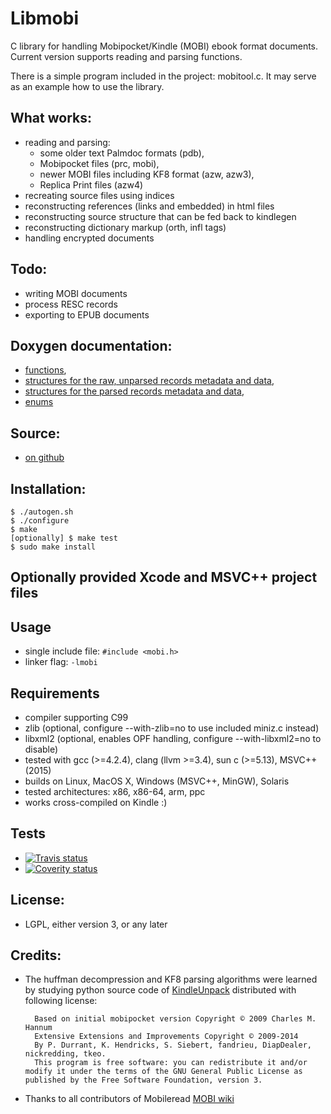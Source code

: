 # Libmobi

C library for handling Mobipocket/Kindle (MOBI) ebook format documents.
Current version supports reading and parsing functions.

There is a simple program included in the project: mobitool.c.
It may serve as an example how to use the library.

## What works:
- reading and parsing: 
  - some older text Palmdoc formats (pdb), 
  - Mobipocket files (prc, mobi), 
  - newer MOBI files including KF8 format (azw, azw3),
  - Replica Print files (azw4)
- recreating source files using indices
- reconstructing references (links and embedded) in html files
- reconstructing source structure that can be fed back to kindlegen
- reconstructing dictionary markup (orth, infl tags)
- handling encrypted documents

## Todo:
- writing MOBI documents
- process RESC records
- exporting to EPUB documents

## Doxygen documentation:
- [functions](http://www.fabiszewski.net/libmobi/group__mobi__export.html),
- [structures for the raw, unparsed records metadata and data](http://www.fabiszewski.net/libmobi/group__raw__structs.html),
- [structures for the parsed records metadata and data](http://www.fabiszewski.net/libmobi/group__parsed__structs.html),
- [enums](http://www.fabiszewski.net/libmobi/group__mobi__enums.html)

## Source:
- [on github](https://github.com/bfabiszewski/libmobi/)

## Installation:

    $ ./autogen.sh
    $ ./configure
    $ make
    [optionally] $ make test
    $ sudo make install

## Optionally provided Xcode and MSVC++ project files

## Usage
- single include file: `#include <mobi.h>`
- linker flag: `-lmobi`

## Requirements
- compiler supporting C99
- zlib (optional, configure --with-zlib=no to use included miniz.c instead)
- libxml2 (optional, enables OPF handling, configure --with-libxml2=no to disable)
- tested with gcc (>=4.2.4), clang (llvm >=3.4), sun c (>=5.13), MSVC++ (2015)
- builds on Linux, MacOS X, Windows (MSVC++, MinGW), Solaris
- tested architectures: x86, x86-64, arm, ppc
- works cross-compiled on Kindle :)

## Tests
- [![Travis status](https://travis-ci.org/bfabiszewski/libmobi.svg?branch=public)](https://travis-ci.org/bfabiszewski/libmobi)
- [![Coverity status](https://scan.coverity.com/projects/3521/badge.svg)](https://scan.coverity.com/projects/3521)

## License:
- LGPL, either version 3, or any later

## Credits:
- The huffman decompression and KF8 parsing algorithms were learned by studying python source code of [KindleUnpack](http://wiki.mobileread.com/wiki/KindleUnpack) distributed with following license:

        Based on initial mobipocket version Copyright © 2009 Charles M. Hannum 
        Extensive Extensions and Improvements Copyright © 2009-2014 
        By P. Durrant, K. Hendricks, S. Siebert, fandrieu, DiapDealer, nickredding, tkeo.
        This program is free software: you can redistribute it and/or modify it under the terms of the GNU General Public License as published by the Free Software Foundation, version 3.
    
- Thanks to all contributors of Mobileread [MOBI wiki](http://wiki.mobileread.com/wiki/MOBI)
